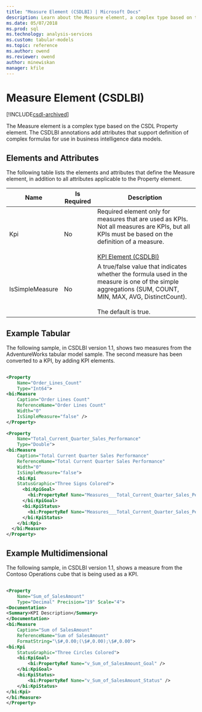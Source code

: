 ```yaml
---
title: "Measure Element (CSDLBI) | Microsoft Docs"
description: Learn about the Measure element, a complex type based on the CSDL Property element that supports business intelligence data models.
ms.date: 05/07/2018
ms.prod: sql
ms.technology: analysis-services
ms.custom: tabular-models
ms.topic: reference
ms.author: owend
ms.reviewer: owend
author: minewiskan
manager: kfile
---
```

# Measure Element (CSDLBI)

[!INCLUDE[csdl-archived](../includes/csdl-archived.md)]

  The Measure element is a complex type based on the CSDL Property element. The CSDLBI annotations add attributes that support definition of complex formulas for use in business intelligence data models.  
  
## Elements and Attributes  
 The following table lists the elements and attributes that define the Measure element, in addition to all attributes applicable to the Property element.  
  
|Name|Is Required|Description|  
|----------|-----------------|-----------------|  
|Kpi|No|Required element only for measures that are used as KPIs. Not all measures are KPIs, but all KPIs must be based on the definition of a measure.<br /><br /> [KPI Element &#40;CSDLBI&#41;](kpi-element-csdlbi.md)|  
|IsSimpleMeasure|No|A true/false value that indicates whether the formula used in the measure is one of the simple aggregations (SUM, COUNT, MIN, MAX, AVG, DistinctCount).<br /><br /> The default is true.|  
  
## Example Tabular 
  
 The following sample, in CSDLBI version 1.1, shows two measures from the AdventureWorks tabular model sample. The second measure has been converted to a KPI, by adding KPI elements.  
  
```xml   
  
<Property   
    Name="Order_Lines_Count"   
    Type="Int64">  
<bi:Measure   
    Caption="Order Lines Count"   
    ReferenceName="Order Lines Count"   
    Width="0"   
    IsSimpleMeasure="false" />  
</Property>  
  
<Property   
    Name="Total_Current_Quarter_Sales_Performance"   
    Type="Double">  
<bi:Measure   
    Caption="Total Current Quarter Sales Performance"   
    ReferenceName="Total Current Quarter Sales Performance"   
    Width="0"   
    IsSimpleMeasure="false">  
    <bi:Kpi   
    StatusGraphic="Three Signs Colored">  
      <bi:KpiGoal>  
        <bi:PropertyRef Name="Measures___Total_Current_Quarter_Sales_Performance_Goal_" />  
      </bi:KpiGoal>  
      <bi:KpiStatus>  
        <bi:PropertyRef Name="Measures___Total_Current_Quarter_Sales_Performance_Status_" />  
      </bi:KpiStatus>  
    </bi:Kpi>  
  </bi:Measure>  
</Property>  
```  
  
## Example Multidimensional 
  
 The following sample, in CSDLBI version 1.1, shows a measure from the Contoso Operations cube that is being used as a KPI.  
  
```xml   
  
<Property   
    Name="Sum_of_SalesAmount"   
    Type="Decimal" Precision="19" Scale="4">  
<Documentation>  
<Summary>KPI Description</Summary>  
</Documentation>  
<bi:Measure   
    Caption="Sum of SalesAmount"   
    ReferenceName="Sum of SalesAmount"   
    FormatString="\$#,0.00;(\$#,0.00);\$#,0.00">  
<bi:Kpi   
    StatusGraphic="Three Circles Colored">  
    <bi:KpiGoal>  
        <bi:PropertyRef Name="v_Sum_of_SalesAmount_Goal" />  
    </bi:KpiGoal>  
    <bi:KpiStatus>  
        <bi:PropertyRef Name="v_Sum_of_SalesAmount_Status" />  
    </bi:KpiStatus>  
</bi:Kpi>  
</bi:Measure>  
</Property>  
```  

  
